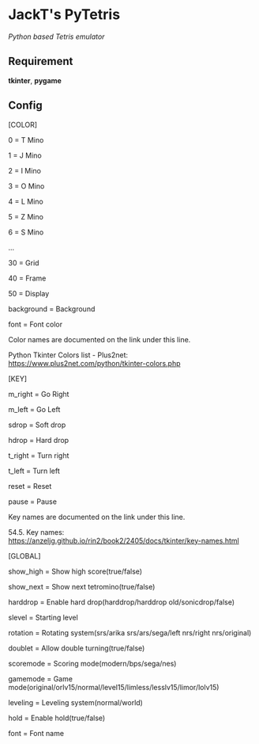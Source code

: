 # JackT's PyTetris
_Python based Tetris emulator_
## Requirement
**tkinter**, **pygame**

## Config
[COLOR]

0 = T Mino

1 = J Mino

2 = I Mino

3 = O Mino

4 = L Mino

5 = Z Mino

6 = S Mino

...

30 = Grid

40 = Frame

50 = Display

background = Background

font = Font color

Color names are documented on the link under this line.

Python Tkinter Colors list - Plus2net: https://www.plus2net.com/python/tkinter-colors.php


[KEY]

m_right = Go Right

m_left = Go Left

sdrop = Soft drop

hdrop = Hard drop

t_right = Turn right

t_left = Turn left

reset = Reset

pause = Pause

Key names are documented on the link under this line.

54.5. Key names: https://anzeljg.github.io/rin2/book2/2405/docs/tkinter/key-names.html


[GLOBAL]

show_high = Show high score(true/false)

show_next = Show next tetromino(true/false)

harddrop = Enable hard drop(harddrop/harddrop old/sonicdrop/false)

slevel = Starting level

rotation = Rotating system(srs/arika srs/ars/sega/left nrs/right nrs/original)

doublet = Allow double turning(true/false)

scoremode = Scoring mode(modern/bps/sega/nes)

gamemode = Game mode(original/orlv15/normal/level15/limless/lesslv15/limor/lolv15)

leveling = Leveling system(normal/world)

hold = Enable hold(true/false)

font = Font name
